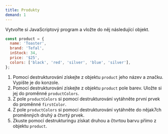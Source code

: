 ```yaml
---
title: Produkty
demand: 1
---
```


Vytvořte si JavaScriptový program a vložte do něj následující objekt.

```js
const product = {
  name: 'Toaster',
  brand: 'Tefal',
  inStock: 34,
  price: '$25',
  colors: ['black', 'red', 'silver', 'blue', 'silver'],
};
```

1. Pomocí destrukturování získejte z objektu `product` jeho název a značku. Vypište je do konzole.
1. Pomocí destrukturování získejte z objektu `product` pole barev. Uložte si jej do proměnné `productColors`.
1. Z pole `productColors` si pomocí destrukturování vytáhněte první prvek do proměnné `firstColor`.
1. Z pole `productColors` si pomocí destrukturování vytáhněte do nějak7ch proměnných druhý a čtvrtý prvek.
1. Zkuste pomocí destrukturingu získat druhou a čtvrtou barvu přímo z objektu `product`.
